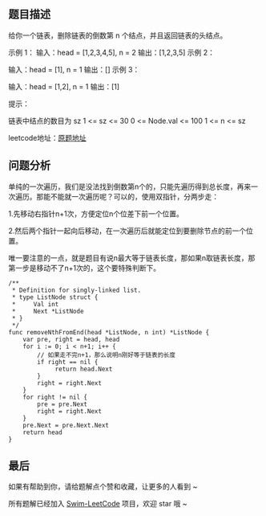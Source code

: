

## 题目描述


给你一个链表，删除链表的倒数第 n 个结点，并且返回链表的头结点。

示例 1：
输入：head = [1,2,3,4,5], n = 2
输出：[1,2,3,5]
示例 2：

输入：head = [1], n = 1
输出：[]
示例 3：

输入：head = [1,2], n = 1
输出：[1]
 

提示：

链表中结点的数目为 sz
1 <= sz <= 30
0 <= Node.val <= 100
1 <= n <= sz

leetcode地址：[原题地址](https://leetcode-cn.com/problems/remove-nth-node-from-end-of-list/solution/niu-niu-ma-te-xun-long-dian-xue-shang-sh-kxs3/)

## 问题分析

单纯的一次遍历，我们是没法找到倒数第n个的，只能先遍历得到总长度，再来一次遍历。那能不能就一次遍历呢？可以的，使用双指针，分两步走：

1.先移动右指针n+1次，方便定位n个位差下前一个位置。

2.然后两个指针一起向后移动，在一次遍历后就能定位到要删除节点的前一个位置。

唯一要注意的一点，就是题目有说n最大等于链表长度，那如果n取链表长度，那第一步是移动不了n+1次的，这个要特殊判断下。


``` golang
/**
 * Definition for singly-linked list.
 * type ListNode struct {
 *     Val int
 *     Next *ListNode
 * }
 */
func removeNthFromEnd(head *ListNode, n int) *ListNode {
    var pre, right = head, head
    for i := 0; i < n+1; i++ {
        // 如果走不完n+1，那么说明n刚好等于链表的长度
        if right == nil {
             return head.Next
        }
        right = right.Next
    }
    for right != nil {
        pre = pre.Next
        right = right.Next
    }
    pre.Next = pre.Next.Next
    return head
}
```

## 最后
如果有帮助到你，请给题解点个赞和收藏，让更多的人看到 ~

所有题解已经加入 [Swim-LeetCode](https://github.com/niuniumart/Swim-LeetCode) 项目，欢迎 star 哦 ~


